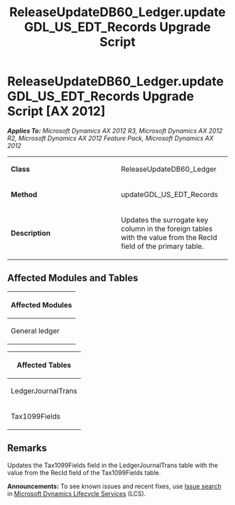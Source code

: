 ﻿---
title: ReleaseUpdateDB60_Ledger.updateGDL_US_EDT_Records Upgrade Script
TOCTitle: ReleaseUpdateDB60_Ledger.updateGDL_US_EDT_Records Upgrade Script
ms:assetid: d5df30d0-7c76-b97b-da1a-fddb4f210afc
ms:mtpsurl: https://msdn.microsoft.com/en-us/library/JJ687031(v=AX.60)
ms:contentKeyID: 49711480
ms.date: 05/18/2015
mtps_version: v=AX.60
---

# ReleaseUpdateDB60\_Ledger.updateGDL\_US\_EDT\_Records Upgrade Script [AX 2012]


_**Applies To:** Microsoft Dynamics AX 2012 R3, Microsoft Dynamics AX 2012 R2, Microsoft Dynamics AX 2012 Feature Pack, Microsoft Dynamics AX 2012_

<table>
<colgroup>
<col style="width: 50%" />
<col style="width: 50%" />
</colgroup>
<tbody>
<tr class="odd">
<td><p><strong>Class</strong></p></td>
<td><p>ReleaseUpdateDB60_Ledger</p></td>
</tr>
<tr class="even">
<td><p><strong>Method</strong></p></td>
<td><p>updateGDL_US_EDT_Records</p></td>
</tr>
<tr class="odd">
<td><p><strong>Description</strong></p></td>
<td><p>Updates the surrogate key column in the foreign tables with the value from the RecId field of the primary table.</p></td>
</tr>
</tbody>
</table>


## Affected Modules and Tables

<table>
<colgroup>
<col style="width: 100%" />
</colgroup>
<thead>
<tr class="header">
<th><p>Affected Modules</p></th>
</tr>
</thead>
<tbody>
<tr class="odd">
<td><p>General ledger</p></td>
</tr>
</tbody>
</table>


<table>
<colgroup>
<col style="width: 100%" />
</colgroup>
<thead>
<tr class="header">
<th><p>Affected Tables</p></th>
</tr>
</thead>
<tbody>
<tr class="odd">
<td><p>LedgerJournalTrans</p></td>
</tr>
<tr class="even">
<td><p>Tax1099Fields</p></td>
</tr>
</tbody>
</table>


## Remarks

Updates the Tax1099Fields field in the LedgerJournalTrans table with the value from the RecId field of the Tax1099Fields table.

  
**Announcements:** To see known issues and recent fixes, use [Issue search](http://go.microsoft.com/fwlink/?linkid=389258) in [Microsoft Dynamics Lifecycle Services](http://go.microsoft.com/fwlink/?linkid=306505) (LCS).

